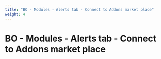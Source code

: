 ```yaml
---
title: "BO - Modules - Alerts tab - Connect to Addons market place"
weight: 4
---
```


# BO - Modules - Alerts tab - Connect to Addons market place
